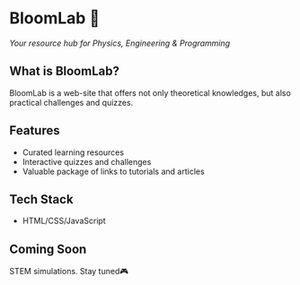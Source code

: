 # BloomLab 🔬
*Your resource hub for Physics, Engineering & Programming*

## What is BloomLab?
BloomLab is a web-site that offers not only theoretical knowledges, but also practical challenges and quizzes. 

## Features
- Curated learning resources
- Interactive quizzes and challenges
- Valuable package of links to tutorials and articles
## Tech Stack
- HTML/CSS/JavaScript 
## Coming Soon
STEM simulations. Stay tuned🎮
